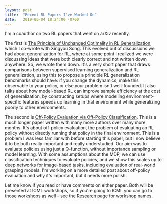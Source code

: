 ```yaml
---
layout: post
title:  "Recent RL Papers I've Worked On"
date:   2019-06-04 18:24:00 -0700
---
```


I'm a coauthor on two RL papers that went on arXiv recently.

The first is [The Principle of Unchanged Optimality in RL Generalization](https://arxiv.org/abs/1906.00336),
which I co-wrote with Xingyou Song. This evolved out of discussions we had
about generalization for RL, where at some point I realized we were discussing
ideas that were both clearly correct and not written down anywhere. So, we wrote
them down. It's a very short paper that draws
comparisons between supervised learning generalization and RL generalization,
using this to propose a principle RL generalization benchmarks should have: if
you change the dynamics, make this observable to your policy, or else your
problem isn't well-founded. It also talks about how model-based RL can improve
sample efficiency at the cost of generalization, by constructing setups where
modelling environment-specific features speeds up learning in that environment
while generalizing poorly to other environments.

The second is [Off-Policy Evaluation via Off-Policy Classification](https://arxiv.org/abs/1906.01624). This
is a much longer paper written with many more authors over many more months.
It's about off-policy evaluation, the problem of evaluating an RL policy
without directly running that policy in the final environment. This is a problem
I was less familiar with before starting this paper, but I now believe it to
be both really important and really understudied. Our aim was to evaluate policies
using just a Q-function, without importance sampling or model learning. With
some assumptions about the MDP, we can use classification techniques to
evaluate policies, and we show this scales up to deep networks for image-based
tasks, including evaluation of real-world grasping models. I'm working on a
more detailed post about off-policy evaluation and why it's important, but it
needs more polish.

Let me know if you read or have comments on either paper. Both will be presented
at ICML workshops, so if you're going to ICML you can go to those workshops as
well - see the [Research](/research) page for workshop names.

